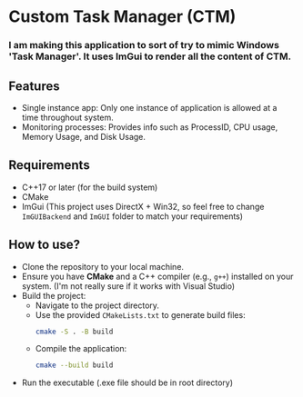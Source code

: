 # Custom Task Manager (CTM)

### I am making this application to sort of try to mimic Windows 'Task Manager'. It uses ImGui to render all the content of CTM.

## Features
- Single instance app: Only one instance of application is allowed at a time throughout system.
- Monitoring processes: Provides info such as ProcessID, CPU usage, Memory Usage, and Disk Usage.

## Requirements
- C++17 or later (for the build system)
- CMake
- ImGui (This project uses DirectX + Win32, so feel free to change `ImGUIBackend` and `ImGUI` folder to match your requirements)

## How to use?
- Clone the repository to your local machine.
- Ensure you have **CMake** and a C++ compiler (e.g., `g++`) installed on your system. (I'm not really sure if it works with Visual Studio)
- Build the project:
   - Navigate to the project directory.
   - Use the provided `CMakeLists.txt` to generate build files:
     ```bash
     cmake -S . -B build
     ```
   - Compile the application:
     ```bash
     cmake --build build
     ```
- Run the executable (.exe file should be in root directory)
